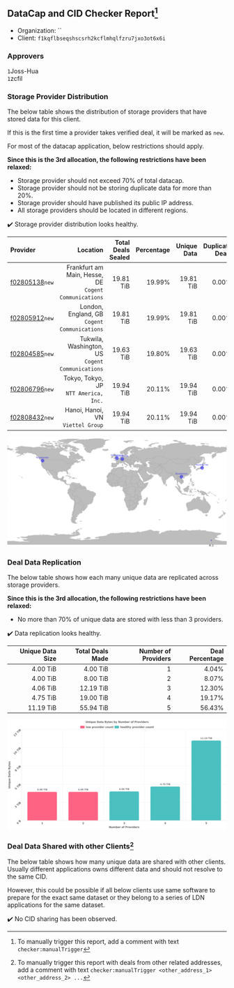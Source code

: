 ## DataCap and CID Checker Report[^1]
 - Organization: ``
 - Client: `f1kqflbseqshscsrh2kcflmhqlfzru7jxo3ot6x6i`
### Approvers
`1`Joss-Hua<br/>`1`zcfil


### Storage Provider Distribution
The below table shows the distribution of storage providers that have stored data for this client.

If this is the first time a provider takes verified deal, it will be marked as `new`.

For most of the datacap application, below restrictions should apply.

**Since this is the 3rd allocation, the following restrictions have been relaxed:**
 - Storage provider should not exceed 70% of total datacap.
 - Storage provider should not be storing duplicate data for more than 20%.
 - Storage provider should have published its public IP address.
 - All storage providers should be located in different regions.

✔️ Storage provider distribution looks healthy.

| Provider                                                    |                                                 Location | Total Deals Sealed | Percentage | Unique Data | Duplicate Deals |
| :---------------------------------------------------------- | -------------------------------------------------------: | -----------------: | ---------: | ----------: | --------------: |
| [f02805138](https://filfox.info/en/address/f02805138)`new`  | Frankfurt am Main, Hesse, DE<br/>`Cogent Communications` |          19.81 TiB |     19.99% |   19.81 TiB |           0.00% |
| [f02805912](https://filfox.info/en/address/f02805912)`new`  |          London, England, GB<br/>`Cogent Communications` |          19.81 TiB |     19.99% |   19.81 TiB |           0.00% |
| [f02804585](https://filfox.info/en/address/f02804585)`new`  |      Tukwila, Washington, US<br/>`Cogent Communications` |          19.63 TiB |     19.80% |   19.63 TiB |           0.00% |
| [f02806796](https://filfox.info/en/address/f02806796)`new`  |                 Tokyo, Tokyo, JP<br/>`NTT America, Inc.` |          19.94 TiB |     20.11% |   19.94 TiB |           0.00% |
| [f02808432](https://filfox.info/en/address/f02808432)`new`  |                     Hanoi, Hanoi, VN<br/>`Viettel Group` |          19.94 TiB |     20.11% |   19.94 TiB |           0.00% |

<img src="https://raw.githubusercontent.com/data-preservation-programs/filplus-checker-assets/main/filecoin-project/filecoin-plus-large-datasets/issues/2220/1712646071865.png"/>

### Deal Data Replication
The below table shows how each many unique data are replicated across storage providers.


**Since this is the 3rd allocation, the following restrictions have been relaxed:**
- No more than 70% of unique data are stored with less than 3 providers.

✔️ Data replication looks healthy.

| Unique Data Size | Total Deals Made | Number of Providers | Deal Percentage |
| ---------------: | ---------------: | ------------------: | --------------: |
|         4.00 TiB |         4.00 TiB |                   1 |           4.04% |
|         4.00 TiB |         8.00 TiB |                   2 |           8.07% |
|         4.06 TiB |        12.19 TiB |                   3 |          12.30% |
|         4.75 TiB |        19.00 TiB |                   4 |          19.17% |
|        11.19 TiB |        55.94 TiB |                   5 |          56.43% |

<img src="https://raw.githubusercontent.com/data-preservation-programs/filplus-checker-assets/main/filecoin-project/filecoin-plus-large-datasets/issues/2220/1712646073043.png"/>

### Deal Data Shared with other Clients[^3]
The below table shows how many unique data are shared with other clients.
Usually different applications owns different data and should not resolve to the same CID.

However, this could be possible if all below clients use same software to prepare for the exact same dataset or they belong to a series of LDN applications for the same dataset.

✔️ No CID sharing has been observed.

[^1]: To manually trigger this report, add a comment with text `checker:manualTrigger`

[^2]: Deals from those addresses are combined into this report as they are specified with `checker:manualTrigger`

[^3]: To manually trigger this report with deals from other related addresses, add a comment with text `checker:manualTrigger <other_address_1> <other_address_2> ...`

